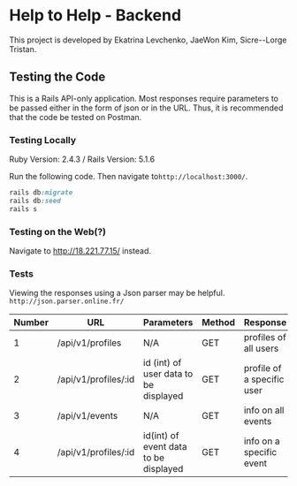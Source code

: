 # Help to Help - Backend

This project is developed by Ekatrina Levchenko, JaeWon Kim, Sicre--Lorge Tristan.

## Testing the Code
This is a Rails API-only application. Most responses require parameters to be passed either in the form of json or in the URL. Thus, it is recommended that the code be tested on Postman.

### Testing Locally
Ruby Version: 2.4.3 / 
Rails Version: 5.1.6

Run the following code. Then navigate to```http://localhost:3000/```.
```ruby
rails db:migrate
rails db:seed
rails s
```

### Testing on the Web(?)
Navigate to http://18.221.77.15/ instead.

### Tests
Viewing the responses using a Json parser may be helpful. ```http://json.parser.online.fr/```

Number | URL | Parameters | Method | Response
--- | --- | --- | --- | ---
1 | /api/v1/profiles | N/A | GET | profiles of all users
2 | /api/v1/profiles/:id | id (int) of user data to be displayed | GET | profile of a specific user
3 | /api/v1/events | N/A | GET | info on all events
4 | /api/v1/profiles/:id | id(int) of event data to be displayed | GET | info on a specific event 
